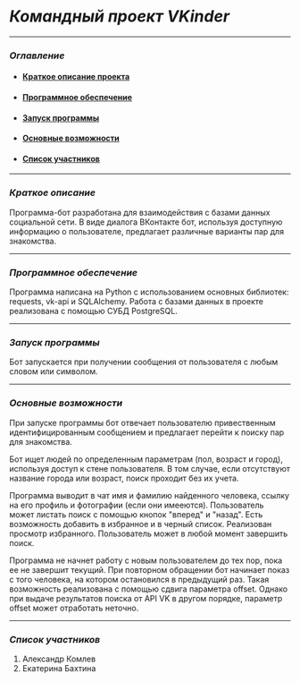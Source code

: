 # ***Командный проект VKinder***
___
### ***Оглавление***
* #### [Краткое описание проекта](#описание)
* #### [Программное обеспечение](#по)
* #### [Запуск программы](#запуск)
* #### [Основные возможности](#возможности)
* #### [Список участников](#участники)
___
<a name="описание"></a>
### ***Краткое описание***
Программа-бот разработана для взаимодействия с базами данных социальной сети. В виде диалога ВКонтакте бот,
используя доступную информацию о пользователе, предлагает различные варианты пар для знакомства.
___
<a name="по"></a>
### ***Программное обеспечение***
Программа написана на Python с использованием основных библиотек: requests, vk-api и SQLAlchemy. Работа с базами данных в проекте реализована
с помощью СУБД PostgreSQL.
___
<a name="запуск"></a>
### ***Запуск программы***
Бот запускается при получении сообщения от пользователя с любым словом или символом. 
___
<a name="возможности"></a>
### ***Основные возможности***
При запуске программы бот отвечает пользователю привественным идентифицированным сообщением и предлагает перейти к поиску пар для знакомства.

Бот ищет людей по определенным параметрам (пол, возраст и город), используя доступ к стене пользователя. В том случае,
если отсутствуют название города или возраст, поиск проходит без их учета.

Программа выводит в чат имя и фамилию найденного человека, ссылку на его профиль и фотографии (если они имееются). 
Пользователь может листать поиск с помощью кнопок "вперед" и "назад". Есть возможность добавить в избранное и в черный список. Реализован просмотр
избранного. Пользователь может в любой момент завершить поиск.

Программа не начнет работу с новым пользователем до тех пор, пока ее не завершит текущий. При повторном обращении бот начинает показ 
с того человека, на котором остановился в предыдущий раз. Такая возможность реализована с помощью сдвига параметра offset. Однако при выдаче результатов поиска
от API VK в другом порядке, параметр offset может отработать неточно.
___
<a name="участники"></a>
### ***Список участников***
1. Александр Комлев
2. Екатерина Бахтина








